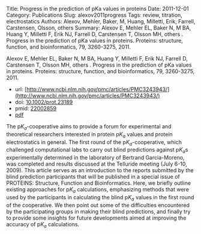 Title: Progress in the prediction of pKa values in proteins
Date: 2011-12-01
Category: Publications
Slug: alexov2011progress
Tags: review, titration, electrostatics
Authors: Alexov, Mehler, Baker, M, Huang, Milletti, Erik, Farrell, Carstensen, Olsson, others
Summary: Alexov E, Mehler EL, Baker N, M BA, Huang Y, Milletti F, Erik NJ, Farrell D, Carstensen T, Olsson MH, others . Progress in the prediction of pKa values in proteins. Proteins: structure, function, and bioinformatics, 79, 3260-3275, 2011. 

Alexov E, Mehler EL, Baker N, M BA, Huang Y, Milletti F, Erik NJ, Farrell D, Carstensen T, Olsson MH, others . Progress in the prediction of pKa values in proteins. Proteins: structure, function, and bioinformatics, 79, 3260-3275, 2011. 

* url: [http://www.ncbi.nlm.nih.gov/pmc/articles/PMC3243943/](http://www.ncbi.nlm.nih.gov/pmc/articles/PMC3243943/)
* doi: [10.1002/prot.23189](http://dx.doi.org/10.1002/prot.23189)
* pmid: [22002859](http://www.ncbi.nlm.nih.gov/pubmed/22002859)
* [pdf](http://sobolevnrm.github.io/papers/alexov2011progress.pdf)

The p$K_a$-cooperative aims to provide a forum for experimental and theoretical researchers interested in protein p$K_a$ values and protein electrostatics in general. The first round of the p$K_a$-cooperative, which challenged computational labs to carry out blind predictions against p$K_a$s experimentally determined in the laboratory of Bertrand Garcia-Moreno, was completed and results discussed at the Telluride meeting (July 6-10, 2009). This article serves as an introduction to the reports submitted by the blind prediction participants that will be published in a special issue of PROTEINS: Structure, Function and Bioinformatics. Here, we briefly outline existing approaches for p$K_a$ calculations, emphasizing methods that were used by the participants in calculating the blind p$K_a$ values in the first round of the cooperative. We then point out some of the difficulties encountered by the participating groups in making their blind predictions, and finally try to provide some insights for future developments aimed at improving the accuracy of p$K_a$ calculations.
